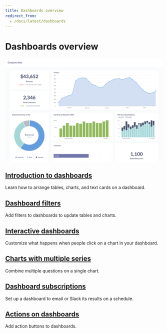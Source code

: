 ```yaml
---
title: Dashboards overview
redirect_from:
  - /docs/latest/dashboards
---
```


# Dashboards overview

![Example dashboard](./images/dashboard.png)

## [Introduction to dashboards](./introduction.md)

Learn how to arrange tables, charts, and text cards on a dashboard.

## [Dashboard filters](./filters.md)

Add filters to dashboards to update tables and charts.

## [Interactive dashboards](./interactive.md)

Customize what happens when people click on a chart in your dashboard.

## [Charts with multiple series](./multiple-series.md)

Combine multiple questions on a single chart.

## [Dashboard subscriptions](./subscriptions.md)

Set up a dashboard to email or Slack its results on a schedule.

## [Actions on dashboards](./actions.md)

Add action buttons to dashboards.

